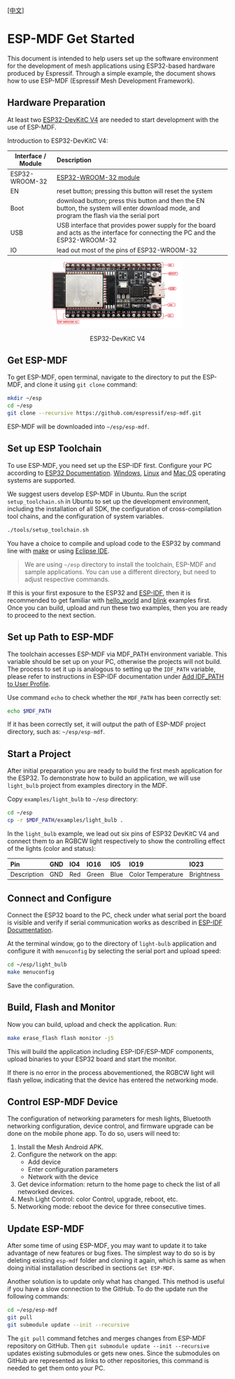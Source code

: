 [[中文]](../../zh_CN/get-started/get_started_cn.md)

# ESP-MDF Get Started

This document is intended to help users set up the software environment for the development of mesh applications using ESP32-based hardware produced by Espressif. Through a simple example, the document shows how to use ESP-MDF (Espressif Mesh Development Framework).

## Hardware Preparation

At least two [ESP32-DevKitC V4](https://esp-idf.readthedocs.io/en/latest/hw-reference/modules-and-boards.html#esp32-devkitc-v4) are needed to start development with the use of ESP-MDF.

Introduction to ESP32-DevKitC V4:

| Interface / Module | Description |
| ------------------ | :---------- |
| ESP32-WROOM-32 | [ESP32-WROOM-32 module](http://esp-idf.readthedocs.io/en/latest/hw-reference/modules-and-boards.html#esp-modules-and-boards-ESP32-WROOM-32) |
| EN           | reset button; pressing this button will reset the system|
| Boot         | download button; press this button and then the EN button, the system will enter download mode, and program the flash via the serial port |
| USB          | USB interface that provides power supply for the board and acts as the interface for connecting the PC and the ESP32-WROOM-32|
| IO           | lead out most of the pins of ESP32-WROOM-32 |

<div align=center>
<img src="../../_static/esp32_devkitc_v4_front.jpg" width="300">
<p> ESP32-DevKitC V4 </p>
</div>

## Get ESP-MDF

To get ESP-MDF, open terminal, navigate to the directory to put the ESP-MDF, and clone it using `git clone` command:

```sh
mkdir ~/esp
cd ~/esp
git clone --recursive https://github.com/espressif/esp-mdf.git
```

ESP-MDF will be downloaded into `~/esp/esp-mdf`.

## Set up ESP Toolchain

To use ESP-MDF, you need set up the ESP-IDF first. Configure your PC according to [ESP32 Documentation](http://esp-idf.readthedocs.io/en/latest/?badge=latest). [Windows](http://esp-idf.readthedocs.io/en/latest/get-started/windows-setup.html), [Linux](http://esp-idf.readthedocs.io/en/latest/get-started/linux-setup.html) and [Mac OS](http://esp-idf.readthedocs.io/en/latest/get-started/macos-setup.html) operating systems are supported.

We suggest users develop ESP-MDF in Ubuntu. Run the script `setup_toolchain.sh` in Ubuntu to set up the development environment, including the installation of all SDK, the configuration of cross-compilation tool chains, and the configuration of system variables.

```sh
./tools/setup_toolchain.sh
```

You have a choice to compile and upload code to the ESP32 by command line with [make](http://esp-idf.readthedocs.io/en/latest/get-started/make-project.html) or using [Eclipse IDE](http://esp-idf.readthedocs.io/en/latest/get-started/eclipse-setup.html).

> We are using `~/esp` directory to install the toolchain, ESP-MDF and sample applications. You can use a different directory, but need to adjust respective commands.

If this is your first exposure to the ESP32 and [ESP-IDF](https://github.com/espressif/esp-idf), then it is recommended to get familiar with [hello_world](https://github.com/espressif/esp-idf/tree/master/examples/get-started/hello_world) and [blink](https://github.com/espressif/esp-idf/tree/master/examples/get-started/blink) examples first. Once you can build, upload and run these two examples, then you are ready to proceed to the next section.

## Set up Path to ESP-MDF

The toolchain accesses ESP-MDF via MDF_PATH environment variable. This variable should be set up on your PC, otherwise the projects will not build. The process to set it up is analogous to setting up the `IDF_PATH` variable, please refer to instructions in ESP-IDF documentation under [Add IDF_PATH to User Profile](https://esp-idf.readthedocs.io/en/latest/get-started/add-idf_path-to-profile.html).

Use command `echo` to check whether the `MDF_PATH` has been correctly set:

```sh
echo $MDF_PATH
```

If it has been correctly set, it will output the path of ESP-MDF project directory, such as: `~/esp/esp-mdf`.

## Start a Project

After initial preparation you are ready to build the first mesh application for the ESP32. To demonstrate how to build an application, we will use `light_bulb` project from examples directory in the MDF.

Copy `examples/light_bulb` to `~/esp` directory:

```sh
cd ~/esp
cp -r $MDF_PATH/examples/light_bulb .
```

In the `light_bulb` example, we lead out six pins of ESP32 DevKitC V4 and connect them to an RGBCW light respectively to show the controlling effect of the lights (color and status):

| Pin         | GND  | IO4  | IO16  | IO5  | IO19              | IO23       |
| :---------- | :--- | :--- | :---  | :--- | :---------------- | :--------- |
| Description | GND  | Red  | Green | Blue | Color Temperature | Brightness |

## Connect and Configure

Connect the ESP32 board to the PC, check under what serial port the board is visible and verify if serial communication works as described in [ESP-IDF Documentation](https://esp-idf.readthedocs.io/en/latest/get-started/index.html#connect).

At the terminal window, go to the directory of `light-bulb` application and configure it with `menuconfig` by selecting the serial port and upload speed:

```sh
cd ~/esp/light_bulb
make menuconfig
```

Save the configuration.

## Build, Flash and Monitor

Now you can build, upload and check the application. Run:

```sh
make erase_flash flash monitor -j5
```

This will build the application including ESP-IDF/ESP-MDF components, upload binaries to your ESP32 board and start the monitor.

If there is no error in the process abovementioned, the RGBCW light will flash yellow, indicating that the device has entered the networking mode.

## Control ESP-MDF Device

The configuration of networking parameters for mesh lights, Bluetooth networking configuration, device control, and firmware upgrade can be done on the mobile phone app. To do so, users will need to:

1. Install the Mesh Android APK.
2. Configure the network on the app:
    * Add device
    * Enter configuration parameters
    * Network with the device
4. Get device information: return to the home page to check the list of all networked devices.
5. Mesh Light Control: color Control, upgrade, reboot, etc.
6. Networking mode: reboot the device for three consecutive times.

## Update ESP-MDF

After some time of using ESP-MDF, you may want to update it to take advantage of new features or bug fixes. The simplest way to do so is by deleting existing `esp-mdf` folder and cloning it again, which is same as when doing initial installation described in sections `Get ESP-MDF`.

Another solution is to update only what has changed. This method is useful if you have a slow connection to the GitHub. To do the update run the following commands:

```sh
cd ~/esp/esp-mdf
git pull
git submodule update --init --recursive
```

The `git pull` command fetches and merges changes from ESP-MDF repository on GitHub. Then `git submodule update --init --recursive` updates existing submodules or gets new ones. Since the submodules on GitHub are represented as links to other repositories, this command is needed to get them onto your PC.
